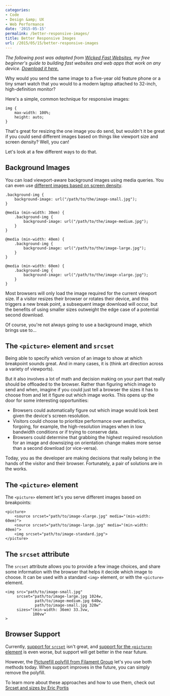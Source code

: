 ```yaml
---
categories:
- Code
- Design &amp; UX
- Web Performance
date: '2015-05-15'
permalink: /better-responsive-images/
title: Better Responsive Images
url: /2015/05/15/better-responsive-images
---
```


*The following post was adapted from [Wicked Fast Websites](https://gomakethings.com/wicked-fast-websites/), my free beginner's guide to building fast websites and web apps that work on any device. [Download it here.](https://gomakethings.com/wicked-fast-websites/)*

Why would you send the same image to a five-year old feature phone or a tiny smart watch that you would to a modern laptop attached to 32-inch, high-definition monitor?

Here's a simple, common technique for responsive images:

```lang-css
img {
    max-width: 100%;
    height: auto;
}
```

That's great for resizing the one image you do send, but wouldn't it be great if you could send different images based on things like viewport size and screen density? Well, you can!

Let's look at a few different ways to do that.

<!--more-->

## Background Images

You can load viewport-aware background images using media queries. You can even use [different images based on screen density](https://css-tricks.com/snippets/css/retina-display-media-query/).

```lang-css
.background-img {
    background-image: url("/path/to/the/image-small.jpg");
}

@media (min-width: 30em) {
    .background-img {
        background-image: url("/path/to/the/image-medium.jpg");
    }
}

@media (min-width: 40em) {
    .background-img {
        background-image: url("/path/to/the/image-large.jpg");
    }
}

@media (min-width: 60em) {
    .background-img {
        background-image: url("/path/to/the/image-xlarge.jpg");
    }
}
```

Most browsers will only load the image required for the current viewport size. If a visitor resizes their browser or rotates their device, and this triggers a new break point, a subsequent image download will occur, but the benefits of using smaller sizes outweight the edge case of a potential second download.

Of course, you're not always going to use a background image, which brings use to...

## The `<picture>` element and `srcset`

Being able to specify which version of an image to show at which breakpoint sounds great. And in many cases, it is (think art direction across a variety of viewports).

But it also involves a lot of math and decision making on your part that really should be offloaded to the browser. Rather than figuring which image to send and when, imagine if you could just tell a browser the sizes it has to choose from and let it figure out which image works. This opens up the door for some interesting opportunities:

* Browsers could automatically figure out which image would look best given the device's screen resolution.
* Visitors could choose to prioritize performance over aesthetics, forgoing, for example, the high-resolution images when in low bandwidth conditions or if trying to conserve data.
* Browsers could determine that grabbing the highest required resolution for an image and downsizing on orientation change makes more sense than a second download (or vice-versa).

Today, you as the developer are making decisions that really belong in the hands of the visitor and their browser. Fortunately, a pair of solutions are in the works.

## The `<picture>` element

The `<picture>` element let's you serve different images based on breakpoints:

```lang-html
<picture>
    <source srcset="path/to/image-xlarge.jpg" media="(min-width: 60em)">
    <source srcset="path/to/image-large.jpg" media="(min-width: 40em)">
    <img srcset="path/to/image-standard.jpg">
</picture>
```

## The `srcset` attribute

The `srcset` attribute allows you to provide a few image choices, and share some information with the browser that helps it decide which image to choose. It can be used with a standard `<img>` element, or with the `<picture>` element.

```lang-html
<img src="path/to/image-small.jpg"
     srcset="path/to/image-large.jpg 1024w,
             path/to/image-medium.jpg 640w,
             path/to/image-small.jpg 320w"
     sizes="(min-width: 36em) 33.3vw,
            100vw"
>
```

## Browser Support

Currently, [support for `srcset`](http://caniuse.com/#feat=picture) isn't great, and [support for the `<picture>` element](http://caniuse.com/#feat=picture) is even worse, but support will get better in the near future.

However, the [Picturefill polyfill from Filament Group](http://scottjehl.github.io/picturefill/) let's you use both methods today. When support improves in the future, you can simply remove the polyfill.

To learn more about these approaches and how to use them, check out [Srcset and sizes by Eric Portis](https://ericportis.com/posts/2014/srcset-sizes/)